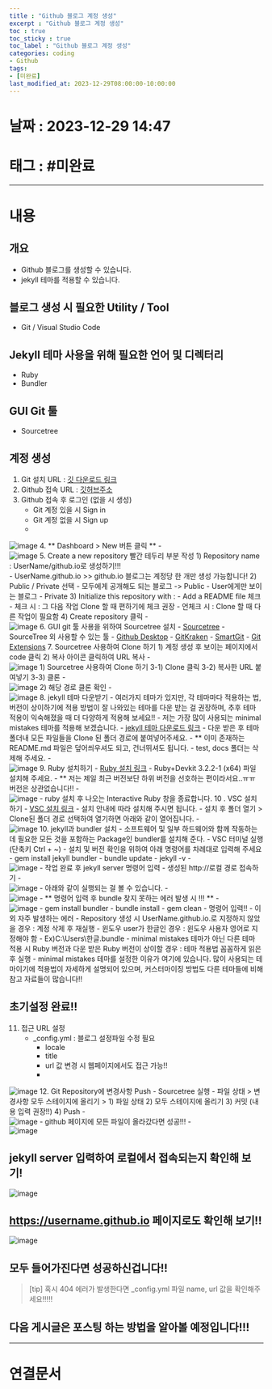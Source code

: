 ```yaml
---
title : "Github 블로그 계정 생성"
excerpt : "Github 블로그 계정 생성"
toc : true
toc_sticky : true
toc_label : "Github 블로그 계정 생성"
categories: coding
- Github
tags:
- [미완료]
last_modified_at: 2023-12-29T08:00:00-10:00:00
---
```


# 날짜 : 2023-12-29 14:47

# 태그 : #미완료 
---

# 내용

## 개요
- Github 블로그를 생성할 수 있습니다.
- jekyll 테마를 적용할 수 있습니다.

## 블로그 생성 시 필요한 Utility / Tool
- Git / Visual Studio Code

## Jekyll 테마 사용을 위해 필요한 언어  및 디렉터리
- Ruby
- Bundler

## GUI Git 툴
- Sourcetree

## 계정 생성
1. Git 설치 URL : [깃 다운로드 링크](https://git-scm.com/downloads)
2. Github 접속 URL : [깃허브주소](https://github.com/)
3. Github  접속 후 로그인 (없을 시 생성)
	- Git 계정 있을 시 Sign in
	- Git 계정 없을 시 Sign up
	-   
![image](../../assets/images/Pasted%20image%2020231227143749.png)
4. ** Dashboard > New  버튼 클릭 **
	-   
![image](../../assets/images/Pasted%20image%2020231227135617.png)
5. Create a new repository 빨간 테두리 부분 작성
	1) Repository name : UserName/github.io로 생성하기!!!   
		- UserName.github.io >> github.io 블로그는 계정당 한 개만 생성 가능합니다!
	2) Public / Private 선택
		- 모두에게 공개해도 되는 블로그 -> Public
		-  User에게만 보이는 블로그 - Private
	3) Initialize this repository with : 
		- Add a README file 체크
		- 체크 시 : 그 다음 작업 Clone 할 때 편하기에 체크 권장
		- 언체크 시 : Clone 할 때 다른 작업이 필요함
	4) Create repository 클릭
		-   
![image](../../assets/images/Pasted%20image%2020231227143017.png)
6. GUI git 툴 사용을 위하여 Sourcetree  설치
	- [Sourcetree](https://www.sourcetreeapp.com/)
	- SourceTree 외 사용할 수 있는 툴 
		- [Github Desktop](https://desktop.github.com/)
		- [GitKraken](https://www.gitkraken.com/download)
		- [SmartGit](https://www.syntevo.com/smartgit/)
		- [Git Extensions](https://gitextensions.github.io/)
7. Sourcetree 사용하여 Clone 하기
	1) 계정 생성 후 보이는 페이지에서 code 클릭
	2) 복사 아이콘 클릭하여 URL 복사
	-   
![image](../../assets/images/Pasted%20image%2020231227165344.png)
	1) Sourcetree 사용하여 Clone 하기
		3-1) Clone 클릭 
		3-2) 복사한 URL 붙여넣기
		3-3) 클론
				-   
![image](../../assets/images/Pasted%20image%2020231227171404.png)
	2) 해당 경로 클론 확인
		-   
![image](../../assets/images/Pasted%20image%2020231227171800.png)
8. jekyll 테마 다운받기
	- 여러가지 테마가 있지만, 각 테마마다 적용하는 법, 버전이 상이하기에 적용 방법이 잘 나와있는 테마를 다운 받는 걸 권장하며, 추후 테마 적용이 익숙해졌을 때 더 다양하게 적용해 보세요!!
	- 저는 가장 많이 사용되는 minimal mistakes 테마를 적용해 보겠습니다.
	- [jekyll 테마 다운로드 링크](http://jekyllthemes.org/page3/)
	- 다운 받은 후 테마 폴더내 모든 파일들을 Clone 된 폴더 경로에 붙여넣어주세요.
		- ** 이미 존재하는 README.md 파일은 덮어씌우셔도 되고, 건너뛰셔도 됩니다.
		- test, docs 폴더는 삭제해 주세요.
		-   
![image](../../assets/images/Pasted%20image%2020231227172514.png)
9. Ruby 설치하기
	- [Ruby 설치 링크](  
![image](../../assets/images/Pasted%20image%2020231227173315.png))
	- Ruby+Devkit 3.2.2-1 (x64) 파일 설치해 주세요. 
	- ** 저는 제일 최근 버전보단 하위 버전을 선호하는 편이라서요..ㅠㅠ 버전은 상관없습니다!!
	-   
![image](../../assets/images/Pasted%20image%2020231227173329.png)
	- ruby 설치 후 나오는 Interactive Ruby 창을 종료합니다.
10 . VSC 설치하기
	- [VSC 설치 링크](https://code.visualstudio.com/download)
	- 설치 안내에 따라 설치해 주시면 됩니다.
	- 설치 후 폴더 열기 > Clone된 폴더 경로 선택하여 열기하면 아래와 같이 열어집니다.
	-   
![image](../../assets/images/Pasted%20image%2020231227172942.png)
10. jekyll과 bundler 설치
	- 소프트웨어 및 일부 하드웨어와 함께 작동하는 데 필요한 모든 것을 포함하는 Package인 bundler를 설치해 준다.
	- VSC 터미널 실행 (단축키 Ctrl + ~)
	- 설치 및 버전 확인을 위하여 아래 명령어를 차례대로 입력해 주세요
		- gem install jekyll bundler
		- bundle update
		- jekyll -v
		-   
![image](../../assets/images/Pasted%20image%2020231227181055.png)
	- 작업 완료 후 jekyll server 명령어 입력
	- 생성된 http://로컬 경로 접속하기
	-   
![image](../../assets/images/Pasted%20image%2020231227181426.png)
	- 아래와 같이 실행되는 걸 볼 수 있습니다.
	-   
![image](../../assets/images/Pasted%20image%2020231227181538.png)
	- ** 명령어 입력 후 bundle 찾지 못하는 에러 발생 시 !!! ** 
	-   
![image](../../assets/images/Pasted%20image%2020231228100013.png)
		- gem install bundler
		- bundle install
		- gem clean
		- 명령어 입력!!
	- 이외 자주 발생하는 에러
		- Repository 생성 시 UserName.github.io.로 지정하지 않았을 경우 : 계정 삭제 후 재실행
		- 윈도우 user가 한글인 경우 : 윈도우 사용자 영어로 지정해야 함
			- Ex)C:\Users\한글\.bundle
		-  minimal mistakes 테마가 아닌 다른 테마 적용 시 Ruby 버전과 다운 받은 Ruby 버전이 상이할 경우 : 테마 적용법 꼼꼼하게 읽은 후 실행
			- minimal mistakes 테마를 설정한 이유가 여기에 있습니다. 많이 사용되는 테마이기에 적용법이 자세하게 설명되어 있으며, 커스터마이징 방법도 다른 테마들에 비해 참고 자료들이 많습니다!!

## 초기설정 완료!!

11. 접근 URL 설정
	- _config.yml : 블로그 설정파일 수정 필요
		- locale
		- title
		- url 값 변경 시 웹페이지에서도 접근 가능!!
		-   
![image](../../assets/images/Pasted%20image%2020231228100726.png)
12. Git Repository에 변경사항 Push
	- Sourcetree 실행
	- 파일 상태 > 변경사항 모두 스테이지에 올리기 > 
		1) 파일 상태
		2) 모두 스테이지에 올리기
		3) 커밋 (내용 입력 권장!!)
		4) Push
			-   
![image](../../assets/images/Pasted%20image%2020231228101353.png)
	- github 페이지에 모든 파일이 올라갔다면 성공!!!
		-   
![image](../../assets/images/Pasted%20image%2020231228101614.png)

## jekyll server 입력하여 로컬에서 접속되는지 확인해 보기! 
  
![image](../../assets/images/Pasted%20image%2020231228102802.png)

## https://username.github.io 페이지로도 확인해 보기!!
  
![image](../../assets/images/Pasted%20image%2020231228102837.png)

## 모두 들어가진다면 성공하신겁니다!!

> [tip]
> 혹시 404 에러가 발생한다면 _config.yml 파일 name, url 값을 확인해주세요!!!!!

## 다음 게시글은 포스팅 하는 방법을 알아볼 예정입니다!!!

---

# 연결문서
